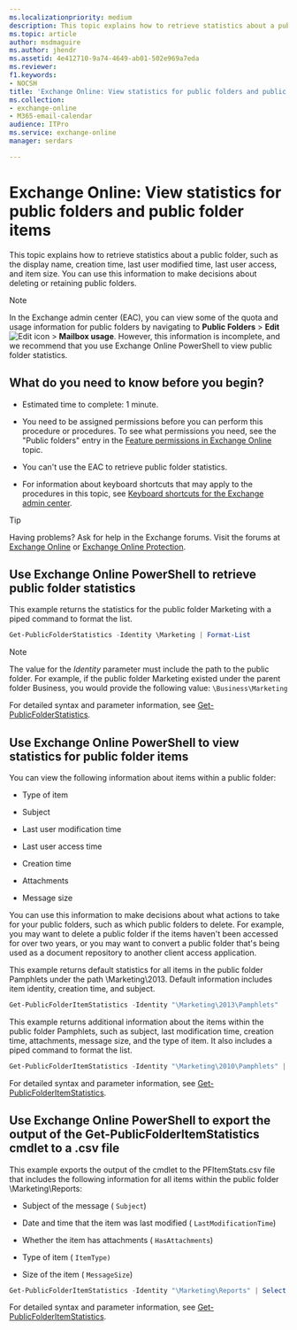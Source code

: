 ```yaml
---
ms.localizationpriority: medium
description: This topic explains how to retrieve statistics about a public folder, such as the display name, creation time, last user modified time, last user access, and item size. You can use this information to make decisions about deleting or retaining public folders.
ms.topic: article
author: msdmaguire
ms.author: jhendr
ms.assetid: 4e412710-9a74-4649-ab01-502e969a7eda
ms.reviewer: 
f1.keywords:
- NOCSH
title: 'Exchange Online: View statistics for public folders and public folder items'
ms.collection: 
- exchange-online
- M365-email-calendar
audience: ITPro
ms.service: exchange-online
manager: serdars

---
```


# Exchange Online: View statistics for public folders and public folder items

This topic explains how to retrieve statistics about a public folder, such as the display name, creation time, last user modified time, last user access, and item size. You can use this information to make decisions about deleting or retaining public folders.

> [!NOTE]
> In the Exchange admin center (EAC), you can view some of the quota and usage information for public folders by navigating to **Public Folders** \> **Edit** ![Edit icon](../../media/ITPro_EAC_EditIcon.gif) \> **Mailbox usage**. However, this information is incomplete, and we recommend that you use Exchange Online PowerShell to view public folder statistics.

## What do you need to know before you begin?

- Estimated time to complete: 1 minute.

- You need to be assigned permissions before you can perform this procedure or procedures. To see what permissions you need, see the "Public folders" entry in the [Feature permissions in Exchange Online](../../permissions-exo/feature-permissions.md) topic.

- You can't use the EAC to retrieve public folder statistics.

- For information about keyboard shortcuts that may apply to the procedures in this topic, see [Keyboard shortcuts for the Exchange admin center](../../accessibility/keyboard-shortcuts-in-admin-center.md).

> [!TIP]
> Having problems? Ask for help in the Exchange forums. Visit the forums at [Exchange Online](https://social.technet.microsoft.com/forums/msonline/home?forum=onlineservicesexchange) or [Exchange Online Protection](https://social.technet.microsoft.com/forums/forefront/home?forum=FOPE).

## Use Exchange Online PowerShell to retrieve public folder statistics

This example returns the statistics for the public folder Marketing with a piped command to format the list.

```PowerShell
Get-PublicFolderStatistics -Identity \Marketing | Format-List
```

> [!NOTE]
> The value for the _Identity_ parameter must include the path to the public folder. For example, if the public folder Marketing existed under the parent folder Business, you would provide the following value: `\Business\Marketing`

For detailed syntax and parameter information, see [Get-PublicFolderStatistics](/powershell/module/exchange/get-publicfolderstatistics).

## Use Exchange Online PowerShell to view statistics for public folder items

You can view the following information about items within a public folder:

- Type of item

- Subject

- Last user modification time

- Last user access time

- Creation time

- Attachments

- Message size

You can use this information to make decisions about what actions to take for your public folders, such as which public folders to delete. For example, you may want to delete a public folder if the items haven't been accessed for over two years, or you may want to convert a public folder that's being used as a document repository to another client access application.

This example returns default statistics for all items in the public folder Pamphlets under the path \Marketing\2013. Default information includes item identity, creation time, and subject.

```PowerShell
Get-PublicFolderItemStatistics -Identity "\Marketing\2013\Pamphlets"
```

This example returns additional information about the items within the public folder Pamphlets, such as subject, last modification time, creation time, attachments, message size, and the type of item. It also includes a piped command to format the list.

```PowerShell
Get-PublicFolderItemStatistics -Identity "\Marketing\2010\Pamphlets" | Format-List
```

For detailed syntax and parameter information, see [Get-PublicFolderItemStatistics](/powershell/module/exchange/get-publicfolderitemstatistics).

## Use Exchange Online PowerShell to export the output of the Get-PublicFolderItemStatistics cmdlet to a .csv file

This example exports the output of the cmdlet to the PFItemStats.csv file that includes the following information for all items within the public folder \Marketing\Reports:

- Subject of the message ( `Subject`)

- Date and time that the item was last modified ( `LastModificationTime`)

- Whether the item has attachments ( `HasAttachments`)

- Type of item ( `ItemType)`

- Size of the item ( `MessageSize`)

```PowerShell
Get-PublicFolderItemStatistics -Identity "\Marketing\Reports" | Select Subject,LastModificationTime,HasAttachments,ItemType,MessageSize | Export-CSV C:\PFItemStats.csv
```

For detailed syntax and parameter information, see [Get-PublicFolderItemStatistics](/powershell/module/exchange/get-publicfolderitemstatistics).